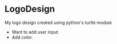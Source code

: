 LogoDesign
==========

My logo design created using python's turtle module

* Want to add user input.
* Add color.
